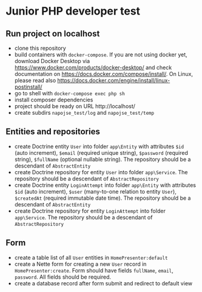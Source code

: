 Junior PHP developer test
==========================

Run project on localhost
---------------
- clone this repository
- build containers with `docker-compose`. If you are not using docker yet, download Docker Desktop via https://www.docker.com/products/docker-desktop/ and check documentation on https://docs.docker.com/compose/install/. On Linux, please read also https://docs.docker.com/engine/install/linux-postinstall/
- go to shell with `docker-compose exec php sh`
- install composer dependencies
- project should be ready on URL http://localhost/
- create subdirs `napojse_test/log` and `napojse_test/temp`

Entities and repositories
-------------
- create Doctrine entity `User` into folder `app\Entity` with attributes `$id` (auto increment), `$email` (required unique string), `$password` (required string), `$fullName` (optional nullable string). The repository should be a descendant of `AbstractEntity`
- create Doctrine repository for entity `User` into folder `app\Service`. The repository should be a descendant of `AbstractRepository`
- create Doctrine entity `LoginAttempt` into folder `app\Entity` with attributes `$id` (auto increment), `$user` (many-to-one relation to entity `User`), `$createdAt` (required immutable date time). The repository should be a descendant of `AbstractEntity`
- create Doctrine repository for entity `LoginAttempt` into folder `app\Service`. The repository should be a descendant of `AbstractRepository`

Form
-----------
- create a table list of all `User` entities in `HomePresenter:default`
- create a Nette form for creating a new `User` record in `HomePresenter:create`. Form should have fields `fullName`, `email`, `password`. All fields should be required.
- create a database record after form submit and redirect to default view
